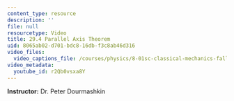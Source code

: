 ```yaml
---
content_type: resource
description: ''
file: null
resourcetype: Video
title: 29.4 Parallel Axis Theorem
uid: 8065ab02-d701-bdc8-16db-f3c8ab46d316
video_files:
  video_captions_file: /courses/physics/8-01sc-classical-mechanics-fall-2016/week-10-rotational-motion/29.4-parallel-axis-theorem/29.4-parallel-axis-theorem/r2Qb0vsxa8Y.vtt
video_metadata:
  youtube_id: r2Qb0vsxa8Y
---
```


**Instructor:** Dr. Peter Dourmashkin